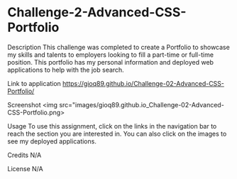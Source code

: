 # Challenge-2-Advanced-CSS-Portfolio

Description
This challenge was completed to create a Portfolio to showcase my skills and talents to employers looking to fill a part-time or full-time position. This portfolio has my personal information and deployed web applications to help with the job search. 

Link to application
https://gioq89.github.io/Challenge-02-Advanced-CSS-Portfolio/

Screenshot
<img src="images/gioq89.github.io_Challenge-02-Advanced-CSS-Portfolio.png>


Usage
To use this assignment, click on the links in the navigation bar to reach the section you are interested in. You can also click on the images to see my deployed applications. 

Credits
N/A

License
N/A
